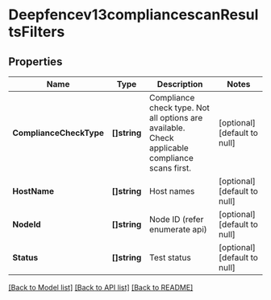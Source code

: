 # Deepfencev13compliancescanResultsFilters

## Properties
Name | Type | Description | Notes
------------ | ------------- | ------------- | -------------
**ComplianceCheckType** | **[]string** | Compliance check type. Not all options are available. Check applicable compliance scans first. | [optional] [default to null]
**HostName** | **[]string** | Host names | [optional] [default to null]
**NodeId** | **[]string** | Node ID (refer enumerate api) | [optional] [default to null]
**Status** | **[]string** | Test status | [optional] [default to null]

[[Back to Model list]](../README.md#documentation-for-models) [[Back to API list]](../README.md#documentation-for-api-endpoints) [[Back to README]](../README.md)


